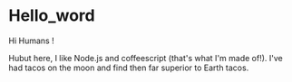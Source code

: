 # Hello_word

Hi Humans !

Hubut here, I like Node.js and coffeescript (that's what I'm made of!).
I've had tacos on the moon and find then far superior to Earth tacos.
